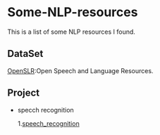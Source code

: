 # Some-NLP-resources
This is a list of  some NLP resources I found.

## DataSet

  [OpenSLR](http://www.openslr.org/resources.php):Open Speech and Language Resources.

## Project

- specch recognition

  1.[speech_recognition](https://github.com/Uberi/speech_recognition)
